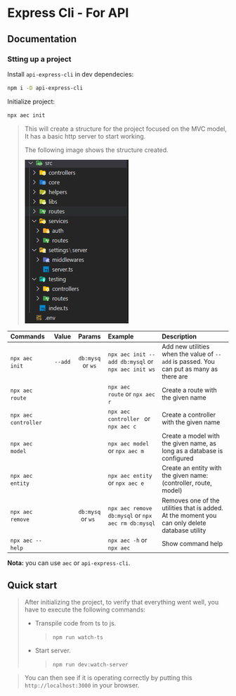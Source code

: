 # Express Cli - For API

## Documentation

### Stting up a project

Install `api-express-cli` in dev dependecies:

```bash
npm i -D api-express-cli
```

Initialize project:

```bash
npx aec init
```

> This will create a structure for the project focused on the MVC model,
> It has a basic http server to start working.
>
> The following image shows the structure created.
>
> ![1663281512795](image/README/1663281512795.png)

| Commands                |   Value   |         Params         | Example                                                | Description                                                                                    |
| :---------------------- | :-------: | :--------------------: | :----------------------------------------------------- | :--------------------------------------------------------------------------------------------- |
| `npx aec init`        | `--add` | `db:mysq` or `ws` | `npx aec init --add db:mysql` or `npx aec init ws` | Add new utilities when the value of `--add` is passed. You can put as many as there are      |
| `npx aec route`       |          |                        | `npx aec route` or `npx aec r `                  | Create a route with the given name                                                             |
| `npx aec controller ` |          |                        | `npx aec controller ` or `npx aec c `              | Create a controller with the given name                                                        |
| `npx aec model`       |          |                        | `npx aec model ` or `npx aec m `                   | Create a model with the given name, as long as a database is configured                        |
| `npx aec entity`      |          |                        | `npx aec entity ` or `npx aec e `                  | Create an entity with the given name: (controller, route, model)                               |
| `npx aec remove`      |          | `db:mysq` or `ws ` | `npx aec remove db:mysql` or `npx aec rm db:mysql` | Removes one of the utilities that is added. At the moment you can only delete database utility |
| `npx aec --help`      |          |                        | `npx aec -h` or `npx aec`                          | Show command help                                                                              |

**Nota:** you can use `aec` or `api-express-cli`.

## Quick start

> After initializing the project, to verify that everything went well, you have to execute the following commands:
>
> - Transpile code from ts to js.
>   > `npm run watch-ts`
>   >
> - Start server.
>   > `npm run dev:watch-server`
>   >

> You can then see if it is operating correctly by putting this `http://localhost:3000` in your browser.
